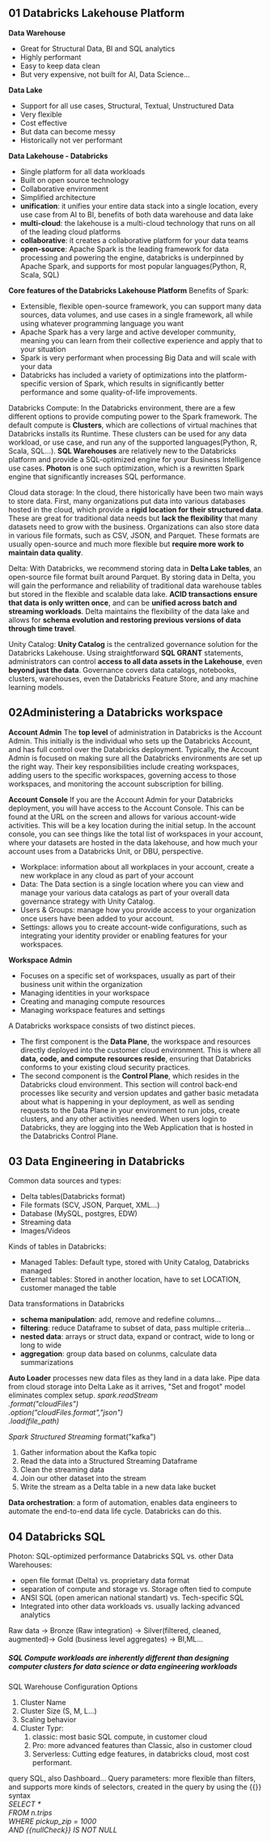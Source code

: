 ## 01 Databricks Lakehouse Platform
**Data Warehouse**
- Great for Structural Data, BI and SQL analytics
- Highly performant
- Easy to keep data clean
- But very expensive, not built for AI, Data Science...

**Data Lake**
- Support for all use cases, Structural, Textual, Unstructured Data 
- Very flexible
- Cost effective
- But data can become messy
- Historically not ver performant

**Data Lakehouse - Databricks**
- Single platform for all data workloads
- Built on open source technology
- Collaborative environment
- Simplified architecture
- **unification**: it unifies your entire data stack into a single location, every use case from AI to BI, benefits of both data warehouse and data lake
- **multi-cloud**: the lakehouse is a multi-cloud technology that runs on all of the leading cloud platforms
- **collaborative**: it creates a collaborative platform for your data teams
- **open-source**: Apache Spark is the leading framework for data processing and powering the engine, databricks is underpinned by Apache Spark, and supports for most popular languages(Python, R, Scala, SQL)

**Core features of the Databricks Lakehouse Platform**
Benefits of Spark:
- Extensible, flexible open-source framework, you can support many data sources, data volumes, and use cases in a single framework, all while using whatever programming language you want
- Apache Spark has a very large and active developer community, meaning you can learn from their collective experience and apply that to your situation
- Spark is very performant when processing Big Data and will scale with your data
- Databricks has included a variety of optimizations into the platform-specific version of Spark, which results in significantly better performance and some quality-of-life improvements.


Databricks Compute: In the Databricks environment, there are a few different options to provide computing power to the Spark framework. The default compute is **Clusters**, which are collections of virtual machines that Databricks installs its Runtime. These clusters can be used for any data workload, or use case, and run any of the supported languages(Python, R, Scala, SQL...). **SQL Warehouses** are relatively new to the Databricks platform and provide a SQL-optimized engine for your Business Intelligence use cases. **Photon** is one such optimization, which is a rewritten Spark engine that significantly increases SQL performance.  

Cloud data storage: In the cloud, there historically have been two main ways to store data. First, many organizations put data into various databases hosted in the cloud, which provide a **rigid location for their structured data**. These are great for traditional data needs but **lack the flexibility** that many datasets need to grow with the business. Organizations can also store data in various file formats, such as CSV, JSON, and Parquet. These formats are usually open-source and much more flexible but **require more work to maintain data quality**.

Delta: With Databricks, we recommend storing data in **Delta Lake tables**, an open-source file format built around Parquet. By storing data in Delta, you will gain the performance and reliability of traditional data warehouse tables but stored in the flexible and scalable data lake. **ACID transactions ensure that data is only written once**, and can be **unified across batch and streaming workloads**. Delta maintains the flexibility of the data lake and allows for **schema evolution and restoring previous versions of data through time travel**.

Unity Catalog: **Unity Catalog** is the centralized governance solution for the Databricks Lakehouse. Using straightforward **SQL GRANT** statements, administrators can control **access to all data assets in the Lakehouse**, even **beyond just the data**. Governance covers data catalogs, notebooks, clusters, warehouses, even the Databricks Feature Store, and any machine learning models.

## 02Administering a Databricks workspace
**Account Admin** 
The **top level** of administration in Databricks is the Account Admin. This initially is the individual who sets up the Databricks Account, and has full control over the Databricks deployment. Typically, the Account Admin is focused on making sure all the Databricks environments are set up the right way. Their key responsibilities include creating workspaces, adding users to the specific workspaces, governing access to those workspaces, and monitoring the account subscription for billing.

**Account Console** 
If you are the Account Admin for your Databricks deployment, you will have access to the Account Console. This can be found at the URL on the screen and allows for various account-wide activities. This will be a key location during the initial setup. In the account console, you can see things like the total list of workspaces in your account, where your datasets are hosted in the data lakehouse, and how much your account uses from a Databricks Unit, or DBU, perspective.
- Workplace: information about all workplaces in your account, create a new workplace in any cloud as part of your account
- Data: The Data section is a single location where you can view and manage your various data catalogs as part of your overall data governance strategy with Unity Catalog.
- Users & Groups: manage how you provide access to your organization once users have been added to your account.
- Settings: allows you to create account-wide configurations, such as integrating your identity provider or enabling features for your workspaces.

**Workspace Admin** 
- Focuses on a specific set of workspaces, usually as part of their business unit within the organization
- Managing identities in your workspace
- Creating and managing compute resources
- Managing workspace features and settings

A Databricks workspace consists of two distinct pieces. 
- The first component is the **Data Plane**, the workspace and resources directly deployed into the customer cloud environment. This is where all **data, code, and compute resources reside**, ensuring that Databricks conforms to your existing cloud security practices.
- The second component is the **Control Plane**, which resides in the Databricks cloud environment. This section will control back-end processes like security and version updates and gather basic metadata about what is happening in your deployment, as well as sending requests to the Data Plane in your environment to run jobs, create clusters, and any other activities needed. When users login to Databricks, they are logging into the Web Application that is hosted in the Databricks Control Plane.

## 03 Data Engineering in Databricks
Common data sources and types:
- Delta tables(Databricks format)
- File formats (SCV, JSON, Parquet, XML...)
- Database (MySQL, postgres, EDW)
- Streaming data
- Images/Videos
  
Kinds of tables in Databricks:
  - Managed Tables: Default type, stored with Unity Catalog, Databricks managed
  - External tables: Stored in another location, have to set LOCATION, customer managed the table

Data transformations in Databricks
- **schema manipulation**: add, remove and redefine columns...
- **filtering**: reduce Dataframe to subset of data, pass multiple criteria...
- **nested data**: arrays or struct data, expand or contract, wide to long or long to wide
- **aggregation**: group data based on colunms, calculate data summarizations

**Auto Loader** processes new data files as they land in a data lake. Pipe data from cloud storage into Delta Lake as it arrives, "Set and frogot" model eliminates complex setup.
*spark.readStream <br>
    .format("cloudFiles") <br>
    .option("cloudFiles.format","json")<br>
    .load(file_path)*

*Spark Structured Streaming* format("kafka")
1. Gather information about the Kafka topic
2. Read the data into a Structured Streaming Dataframe
3. Clean the streaming data
4. Join our other dataset into the stream
5. Write the stream as a Delta table in a new data lake bucket

**Data orchestration**: a form of automation, enables data engineers to automate the end-to-end data life cycle. Databricks can do this.

## 04 Databricks SQL
Photon: SQL-optimized performance
Databricks SQL vs. other Data Warehouses:
- open file format (Delta) vs. proprietary data format
- separation of compute and storage vs. Storage often tied to compute
- ANSI SQL (open american national standart) vs. Tech-specific SQL
- Integrated into other data workloads vs. usually lacking advanced analytics

Raw data -> Bronze (Raw integration) -> Silver(filtered, cleaned, augmented)-> Gold (business level aggregates) -> BI,ML...

##### SQL Compute workloads are inherently different than designing computer clusters for data science or data engineering workloads

SQL Warehouse Configuration Options
1. Cluster Name
2. Cluster Size (S, M, L...)
3. Scaling behavior
4. Cluster Typr: 
      1. classic: most basic SQL compute, in customer cloud
      2. Pro: more advanced features than Classic, also in customer cloud
      3. Serverless: Cutting edge features, in databricks cloud, most cost performant.

query SQL, also Dashboard...
Query parameters: more flexible than filters, and supports more kinds of selectors, created in the query by using the {{}} syntax <br>
*SELECT * <br>
FROM n.trips <br>
WHERE pickup_zip = 1000 <br>
AND {{nullCheck}} IS NOT NULL <br>*